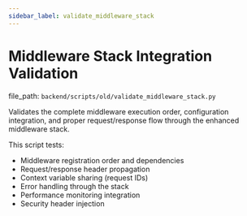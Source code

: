```yaml
---
sidebar_label: validate_middleware_stack
---
```


# Middleware Stack Integration Validation

  file_path: `backend/scripts/old/validate_middleware_stack.py`

Validates the complete middleware execution order, configuration integration,
and proper request/response flow through the enhanced middleware stack.

This script tests:
- Middleware registration order and dependencies
- Request/response header propagation
- Context variable sharing (request IDs)
- Error handling through the stack
- Performance monitoring integration
- Security header injection
